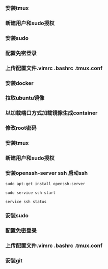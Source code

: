 ### 安装tmux

### 新建用户和sudo授权

### 安装sudo

### 配置免密登录

### 上传配置文件.vimrc .bashrc .tmux.conf

### 安装docker

### 拉取ubuntu镜像

### 以加载端口方式加载镜像生成container

### 修改root密码

### 安装tmux

### 新建用户和sudo授权

### 安装openssh-server ssh 启动ssh
```
sudo apt-get install openssh-server
```
```
sudo service ssh start
```

```
service ssh status
```
### 安装sudo

### 配置免密登录

### 上传配置文件.vimrc .bashrc .tmux.conf

### 安装git
